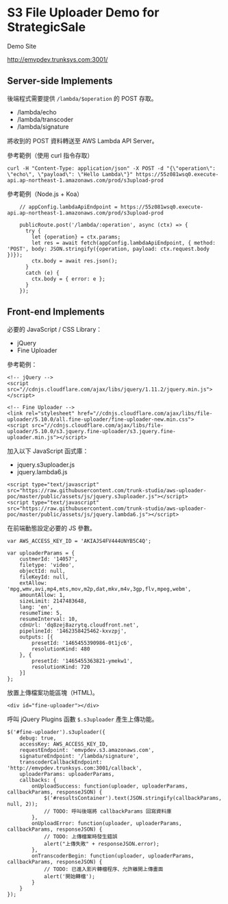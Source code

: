 S3 File Uploader Demo for StrategicSale
========================================

Demo Site

http://emvpdev.trunksys.com:3001/

## Server-side Implements

後端程式需要提供 `/lambda/$operation` 的 POST 存取。

* /lambda/echo
* /lambda/transcoder
* /lambda/signature

將收到的 POST 資料轉送至 AWS Lambda API Server。

參考範例（使用 curl 指令存取）

```
curl -H "Content-Type: application/json" -X POST -d "{\"operation\": \"echo\", \"payload\": \"Hello Lambda\"}" https://55z081wsq0.execute-api.ap-northeast-1.amazonaws.com/prod/s3upload-prod
```

參考範例（Node.js + Koa）

```
    // appConfig.lambdaApiEndpoint = https://55z081wsq0.execute-api.ap-northeast-1.amazonaws.com/prod/s3upload-prod
    
    publicRoute.post('/lambda/:operation', async (ctx) => {
      try {
        let {operation} = ctx.params;
        let res = await fetch(appConfig.lambdaApiEndpoint, { method: 'POST', body: JSON.stringify({operation, payload: ctx.request.body })});
        ctx.body = await res.json();
      }
      catch (e) {
        ctx.body = { error: e };
      }
    });
```

## Front-end Implements

必要的 JavaScript / CSS Library：

* jQuery
* Fine Uploader

參考範例：

```
<!-- jQuery -->
<script src="//cdnjs.cloudflare.com/ajax/libs/jquery/1.11.2/jquery.min.js"></script>

<!-- Fine Uploader -->
<link rel="stylesheet" href="//cdnjs.cloudflare.com/ajax/libs/file-uploader/5.10.0/all.fine-uploader/fine-uploader-new.min.css">
<script src="//cdnjs.cloudflare.com/ajax/libs/file-uploader/5.10.0/s3.jquery.fine-uploader/s3.jquery.fine-uploader.min.js"></script>
```

加入以下 JavaScript 函式庫：

* jquery.s3uploader.js
* jquery.lambda6.js

```
<script type="text/javascript" src="https://raw.githubusercontent.com/trunk-studio/aws-uploader-poc/master/public/assets/js/jquery.s3uploader.js"></script>
<script type="text/javascript" src="https://raw.githubusercontent.com/trunk-studio/aws-uploader-poc/master/public/assets/js/jquery.lambda6.js"></script>
```

在前端動態設定必要的 JS 參數。

```
var AWS_ACCESS_KEY_ID = 'AKIAJS4FV444UNYB5C4Q';
      
var uploaderParams = {
    custmerId: '14057',
    filetype: 'video',
    objectId: null,
    fileKeyId: null,
    extAllow: 'mpg,wmv,avi,mp4,mts,mov,m2p,dat,mkv,m4v,3gp,flv,mpeg,webm',
    amountAllow: 1,
    sizeLimit: 2147483648,
    lang: 'en',
    resumeTime: 5,
    resumeInterval: 10,
    cdnUrl: 'dq8zej8azrytq.cloudfront.net',
    pipelineId: '1462358425462-kxvzpj',
    outputs: [{
        presetId: '1465455390986-0t1jc6',
        resolutionKind: 480
    }, {
        presetId: '1465455363821-ymekw1',
        resolutionKind: 720
    }]
};
```

放置上傳檔案功能區塊（HTML)。

```
<div id="fine-uploader"></div>
```

呼叫 jQuery Plugins 函數 `$.s3uploader` 產生上傳功能。

```
$('#fine-uploader').s3uploader({
    debug: true,
    accessKey: AWS_ACCESS_KEY_ID,
    requestEndpoint: 'emvpdev.s3.amazonaws.com',
    signatureEndpoint: '/lambda/signature',
    transcoderCallbackEndpoint: 'http://emvpdev.trunksys.com:3001/callback',
    uploaderParams: uploaderParams,
    callbacks: {
        onUploadSuccess: function(uploader, uploaderParams, callbackParams, responseJSON) {
            $('#resultsContainer').text(JSON.stringify(callbackParams, null, 2));
            // TODO: 呼叫後端將 callbackParams 回寫資料庫
        },
        onUploadError: function(uploader, uploaderParams, callbackParams, responseJSON) {
            // TODO: 上傳檔案時發生錯誤
            alert("上傳失敗" + responseJSON.error);
        },
        onTranscoderBegin: function(uploader, uploaderParams, callbackParams, responseJSON) {
            // TODO: 已進入影片轉檔程序、允許離開上傳畫面
            alert('開始轉檔');
        }
    }
});
```